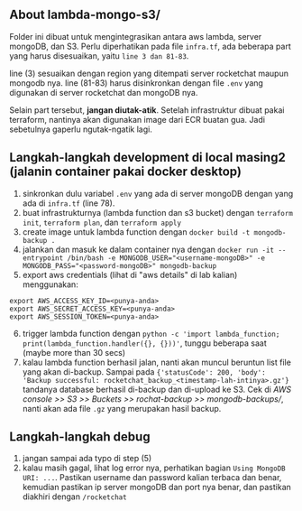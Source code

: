 ## About lambda-mongo-s3/

Folder ini dibuat untuk mengintegrasikan antara aws lambda, server mongoDB, dan S3. Perlu diperhatikan pada file `infra.tf`, ada beberapa part yang harus disesuaikan, yaitu `line 3 dan 81-83`. 

line (3) sesuaikan dengan region yang ditempati server rocketchat maupun mongodb nya. 
line (81-83) harus disinkronkan dengan file `.env` yang digunakan di server rocketchat dan mongoDB nya. 

Selain part tersebut, **jangan diutak-atik**. Setelah infrastruktur dibuat pakai terraform, nantinya akan digunakan image dari ECR buatan gua. Jadi sebetulnya gaperlu ngutak-ngatik lagi.

## Langkah-langkah development di local masing2 (jalanin container pakai docker desktop)

1. sinkronkan dulu variabel `.env` yang ada di server mongoDB dengan yang ada di `infra.tf` (line 78).
2. buat infrastrukturnya (lambda function dan s3 bucket) dengan `terraform init`, `terraform plan`, dan `terraform apply`
3. create image untuk lambda function dengan `docker build -t mongodb-backup .`
4. jalankan dan masuk ke dalam container nya dengan `docker run -it --entrypoint /bin/bash -e MONGODB_USER="<username-mongoDB>" -e MONGODB_PASS="<password-mongoDB>" mongodb-backup`
5. export aws credentials (lihat di "aws details" di lab kalian) menggunakan:
```
export AWS_ACCESS_KEY_ID=<punya-anda>
export AWS_SECRET_ACCESS_KEY=<punya-anda>
export AWS_SESSION_TOKEN=<punya-anda> 
```
6. trigger lambda function dengan `python -c 'import lambda_function; print(lambda_function.handler({}, {}))'`, tunggu beberapa saat (maybe more than 30 secs)
7. kalau lambda function berhasil jalan, nanti akan muncul beruntun list file yang akan di-backup. Sampai pada 
`{'statusCode': 200, 'body': 'Backup successful: rocketchat_backup_<timestamp-lah-intinya>.gz'}` tandanya database berhasil di-backup dan di-upload ke S3. Cek di _AWS console >> S3 >> Buckets >> rochat-backup >> mongodb-backups/_, nanti akan ada file `.gz` yang merupakan hasil backup.

## Langkah-langkah debug
1. jangan sampai ada typo di step (5) 
2. kalau masih gagal, lihat log error nya, perhatikan bagian `Using MongoDB URI: ...`. Pastikan username dan password kalian terbaca dan benar, kemudian pastikan ip server mongoDB dan port nya benar, dan pastikan diakhiri dengan `/rocketchat`
